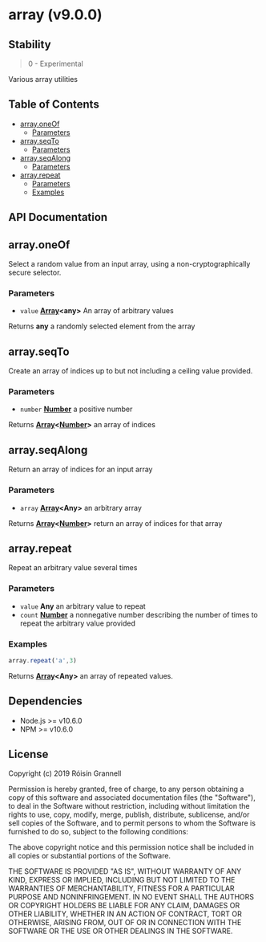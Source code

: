 
# array (v9.0.0)

## Stability

> 0 - Experimental

Various array utilities



## Table of Contents

- [array.oneOf](#arrayoneof)
  * [Parameters](#parameters)
- [array.seqTo](#arrayseqto)
  * [Parameters](#parameters-1)
- [array.seqAlong](#arrayseqalong)
  * [Parameters](#parameters-2)
- [array.repeat](#arrayrepeat)
  * [Parameters](#parameters-3)
  * [Examples](#examples)

## API Documentation

<!-- Generated by documentation.js. Update this documentation by updating the source code. -->

## array.oneOf

Select a random value from an input array, using a non-cryptographically secure selector.

### Parameters

-   `value` **[Array][1]&lt;any>** An array of arbitrary values

Returns **any** a randomly selected element from the array

## array.seqTo

Create an array of indices up to but not including a ceiling value provided.

### Parameters

-   `number` **[Number][2]** a positive number

Returns **[Array][1]&lt;[Number][2]>** an array of indices

## array.seqAlong

Return an array of indices for an input array

### Parameters

-   `array` **[Array][1]&lt;Any>** an arbitrary array

Returns **[Array][1]&lt;[Number][2]>** return an array of indices for that array

## array.repeat

Repeat an arbitrary value several times

### Parameters

-   `value` **Any** an arbitrary value to repeat
-   `count` **[Number][2]** a nonnegative number describing the number of times to repeat the arbitrary value provided

### Examples

```javascript
array.repeat('a',3)
```

Returns **[Array][1]&lt;Any>** an array of repeated values.

[1]: https://developer.mozilla.org/docs/Web/JavaScript/Reference/Global_Objects/Array

[2]: https://developer.mozilla.org/docs/Web/JavaScript/Reference/Global_Objects/Number


## Dependencies

- Node.js >= v10.6.0
- NPM >= v10.6.0

## License

Copyright (c) 2019 Róisín Grannell

Permission is hereby granted, free of charge, to any person obtaining a copy of this software and associated documentation files (the "Software"), to deal in the Software without restriction, including without limitation the rights to use, copy, modify, merge, publish, distribute, sublicense, and/or sell copies of the Software, and to permit persons to whom the Software is furnished to do so, subject to the following conditions:

The above copyright notice and this permission notice shall be included in all copies or substantial portions of the Software.

THE SOFTWARE IS PROVIDED "AS IS", WITHOUT WARRANTY OF ANY KIND, EXPRESS OR IMPLIED, INCLUDING BUT NOT LIMITED TO THE WARRANTIES OF MERCHANTABILITY, FITNESS FOR A PARTICULAR PURPOSE AND NONINFRINGEMENT. IN NO EVENT SHALL THE AUTHORS OR COPYRIGHT HOLDERS BE LIABLE FOR ANY CLAIM, DAMAGES OR OTHER LIABILITY, WHETHER IN AN ACTION OF CONTRACT, TORT OR OTHERWISE, ARISING FROM, OUT OF OR IN CONNECTION WITH THE SOFTWARE OR THE USE OR OTHER DEALINGS IN THE SOFTWARE.
